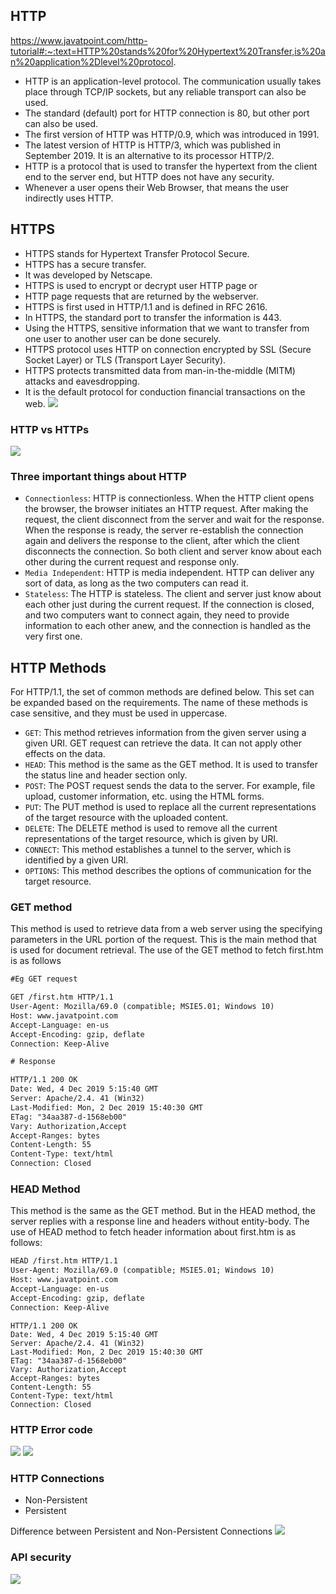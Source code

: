 ## HTTP ##
https://www.javatpoint.com/http-tutorial#:~:text=HTTP%20stands%20for%20Hypertext%20Transfer,is%20an%20application%2Dlevel%20protocol. 

- HTTP is an application-level protocol. The communication usually takes place through TCP/IP sockets, but any reliable transport can also be used.
- The standard (default) port for HTTP connection is 80, but other port can also be used.
- The first version of HTTP was HTTP/0.9, which was introduced in 1991.
- The latest version of HTTP is HTTP/3, which was published in September 2019. It is an alternative to its processor HTTP/2.
- HTTP is a protocol that is used to transfer the hypertext from the client end to the server end, but HTTP does not have any security.
-  Whenever a user opens their Web Browser, that means the user indirectly uses HTTP.

## HTTPS ##
- HTTPS stands for Hypertext Transfer Protocol Secure. 
- HTTPS has a secure transfer.
- It was developed by Netscape.
- HTTPS is used to encrypt or decrypt user HTTP page or 
- HTTP page requests that are returned by the webserver.
- HTTPS is first used in HTTP/1.1 and is defined in RFC 2616.
- In HTTPS, the standard port to transfer the information is 443.
- Using the HTTPS, sensitive information that we want to transfer from one user to another user can be done securely.
- HTTPS protocol uses HTTP on connection encrypted by SSL (Secure Socket Layer) or TLS (Transport Layer Security).
- HTTPS protects transmitted data from man-in-the-middle (MITM) attacks and eavesdropping.
- It is the default protocol for conduction financial transactions on the web.
![](image/HTTPS.jpg)

### HTTP vs HTTPs ###
![](image/HTTP_VsHTTPS.png)
### Three important things about HTTP

- `Connectionless`: HTTP is connectionless. When the HTTP client opens the browser, the browser initiates an HTTP request. After making the request, the client disconnect from the server and wait for the response. When the response is ready, the server re-establish the connection again and delivers the response to the client, after which the client disconnects the connection. So both client and server know about each other during the current request and response only.
- `Media Independent`: HTTP is media independent. HTTP can deliver any sort of data, as long as the two computers can read it.
- `Stateless`: The HTTP is stateless. The client and server just know about each other just during the current request. If the connection is closed, and two computers want to connect again, they need to provide information to each other anew, and the connection is handled as the very first one.

## HTTP Methods
For HTTP/1.1, the set of common methods are defined below. This set can be expanded based on the requirements. The name of these methods is case sensitive, and they must be used in uppercase.
- `GET`: This method retrieves information from the given server using a given URI. GET request can retrieve the data. It can not apply other effects on the data.
- `HEAD`: This method is the same as the GET method. It is used to transfer the status line and header section only.
- `POST`: The POST request sends the data to the server. For example, file upload, customer information, etc. using the HTML forms.
- `PUT`: The PUT method is used to replace all the current representations of the target resource with the uploaded content.
- `DELETE`: The DELETE method is used to remove all the current representations of the target resource, which is given by URI.
- `CONNECT`: This method establishes a tunnel to the server, which is identified by a given URI.
- `OPTIONS`: This method describes the options of communication for the target resource.

### GET  method
This method is used to retrieve data from a web server using the specifying parameters in the URL portion of the request. This is the main method that is used for document retrieval. The use of the GET method to fetch first.htm is as follows

```html
#Eg GET request

GET /first.htm HTTP/1.1  
User-Agent: Mozilla/69.0 (compatible; MSIE5.01; Windows 10)  
Host: www.javatpoint.com  
Accept-Language: en-us  
Accept-Encoding: gzip, deflate  
Connection: Keep-Alive  
```
```html
# Response 

HTTP/1.1 200 OK  
Date: Wed, 4 Dec 2019 5:15:40 GMT  
Server: Apache/2.4. 41 (Win32)  
Last-Modified: Mon, 2 Dec 2019 15:40:30 GMT  
ETag: "34aa387-d-1568eb00"  
Vary: Authorization,Accept  
Accept-Ranges: bytes  
Content-Length: 55  
Content-Type: text/html  
Connection: Closed
```  

### HEAD Method
This method is the same as the GET method. But in the HEAD method, the server replies with a response line and headers without entity-body. The use of HEAD method to fetch header information about first.htm is as follows:
```html
HEAD /first.htm HTTP/1.1  
User-Agent: Mozilla/69.0 (compatible; MSIE5.01; Windows 10)  
Host: www.javatpoint.com  
Accept-Language: en-us  
Accept-Encoding: gzip, deflate  
Connection: Keep-Alive  
```
```
HTTP/1.1 200 OK  
Date: Wed, 4 Dec 2019 5:15:40 GMT  
Server: Apache/2.4. 41 (Win32)  
Last-Modified: Mon, 2 Dec 2019 15:40:30 GMT  
ETag: "34aa387-d-1568eb00"  
Vary: Authorization,Accept  
Accept-Ranges: bytes  
Content-Length: 55  
Content-Type: text/html  
Connection: Closed 
```
### HTTP Error code
![](image/https_status_code.jpeg)
![](image/HTTP-Error-Codes.jpg)

### HTTP Connections
- Non-Persistent
- Persistent

Difference between Persistent and Non-Persistent Connections
![](image/http_persist_nonPersist.png)

### API security
![](image/HTTP_ApiSecure.png)
